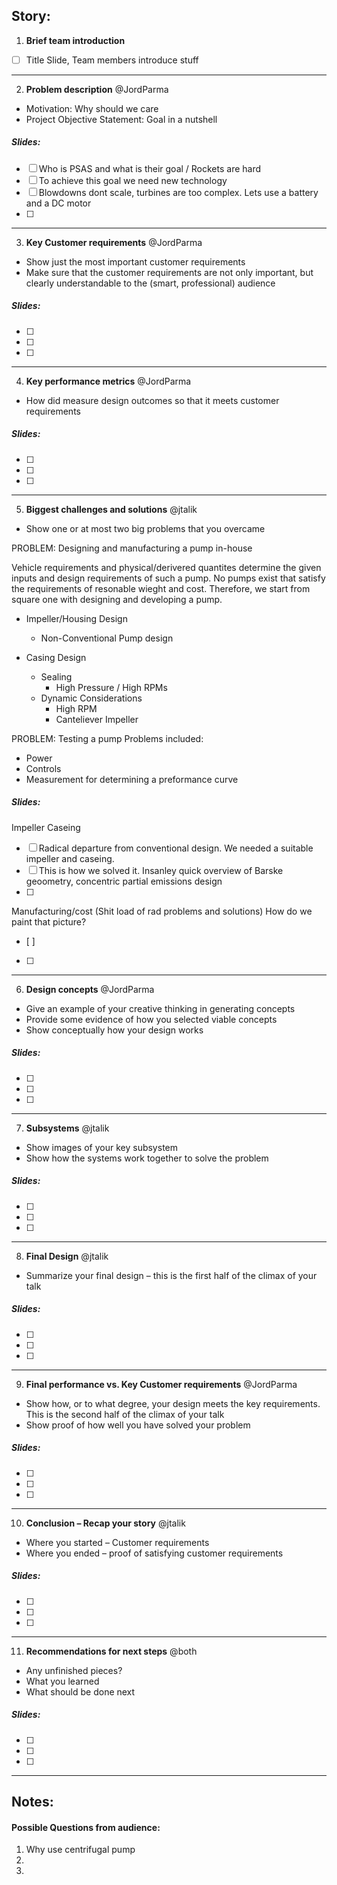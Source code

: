﻿## Story: 

1. **Brief team introduction** 
- [ ] Title Slide, Team members introduce stuff

---

2. **Problem description** @JordParma
- Motivation: Why should we care
- Project Objective Statement: Goal in a nutshell

##### Slides:

- [ ] Who is PSAS and what is their goal / Rockets are hard
- [ ] To achieve this goal we need new technology
- [ ] Blowdowns dont scale, turbines are too complex. Lets use a battery and a DC motor
- [ ] 

---

3. **Key Customer requirements** @JordParma
- Show just the most important customer requirements
- Make sure that the customer requirements are not only important, but clearly understandable to the (smart, professional)   audience

##### Slides:

- [ ] 
- [ ] 
- [ ] 

---

4. **Key performance metrics** @JordParma
- How did measure design outcomes so that it meets customer requirements

##### Slides:

- [ ] 
- [ ] 
- [ ] 

---

5. **Biggest challenges and solutions** @jtalik
- Show one or at most two big problems that you overcame

PROBLEM: Designing and manufacturing a pump in-house

Vehicle requirements and physical/derivered quantites determine the given inputs and design requirements of such a pump.
No pumps exist that satisfy the requirements of resonable wieght and cost. 
Therefore, we start from square one with designing and developing a pump.  



- Impeller/Housing Design 
	- Non-Conventional Pump design

- Casing Design
	- Sealing 
		- High Pressure / High RPMs
	- Dynamic Considerations
		- High RPM 
		- Canteliever Impeller


PROBLEM: Testing a pump
Problems included:
- Power 
- Controls
- Measurement for determining a preformance curve

##### Slides:

Impeller Caseing 
- [ ] Radical departure from conventional design. We needed a suitable impeller and caseing.
- [ ] This is how we solved it. Insanley quick overview of Barske geoometry, concentric partial emissions design
- [ ] 

Manufacturing/cost (Shit load of rad problems and solutions) How do we paint that picture?
- [ ]
- [ ] 

---

6. **Design concepts** @JordParma
- Give an example of your creative thinking in generating concepts
- Provide some evidence of how you selected viable concepts
- Show conceptually how your design works

##### Slides:

- [ ] 
- [ ] 
- [ ] 

---

7. **Subsystems** @jtalik
- Show images of your key subsystem
- Show how the systems work together to solve the problem

##### Slides:

- [ ] 
- [ ] 
- [ ] 

---

8. **Final Design** @jtalik
- Summarize your final design – this is the first half of the climax of your talk

##### Slides:

- [ ] 
- [ ] 
- [ ] 

---

9. **Final performance vs. Key Customer requirements** @JordParma
- Show how, or to what degree, your design meets the key requirements. This is the second half of the climax of your talk
- Show proof of how well you have solved your problem

##### Slides:

- [ ] 
- [ ] 
- [ ] 

---

10. **Conclusion – Recap your story** @jtalik
- Where you started – Customer requirements
- Where you ended – proof of satisfying customer requirements

##### Slides:

- [ ] 
- [ ] 
- [ ] 

---

11. **Recommendations for next steps** @both
- Any unfinished pieces?
- What you learned
- What should be done next

##### Slides:

- [ ] 
- [ ] 
- [ ] 

---


## Notes:

#### Possible Questions from audience:

1. Why use centrifugal pump
2. 
3. 


